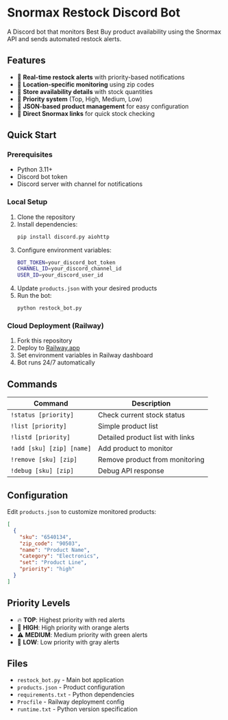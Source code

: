 # Snormax Restock Discord Bot

A Discord bot that monitors Best Buy product availability using the Snormax API and sends automated restock alerts.

## Features

- 🚨 **Real-time restock alerts** with priority-based notifications
- 📍 **Location-specific monitoring** using zip codes
- 🏪 **Store availability details** with stock quantities
- 🎯 **Priority system** (Top, High, Medium, Low)
- 📝 **JSON-based product management** for easy configuration
- 🔗 **Direct Snormax links** for quick stock checking

## Quick Start

### Prerequisites
- Python 3.11+
- Discord bot token
- Discord server with channel for notifications

### Local Setup
1. Clone the repository
2. Install dependencies:
   ```bash
   pip install discord.py aiohttp
   ```
3. Configure environment variables:
   ```bash
   BOT_TOKEN=your_discord_bot_token
   CHANNEL_ID=your_discord_channel_id
   USER_ID=your_discord_user_id
   ```
4. Update `products.json` with your desired products
5. Run the bot:
   ```bash
   python restock_bot.py
   ```

### Cloud Deployment (Railway)
1. Fork this repository
2. Deploy to [Railway.app](https://railway.app)
3. Set environment variables in Railway dashboard
4. Bot runs 24/7 automatically

## Commands

| Command | Description |
|---------|-------------|
| `!status [priority]` | Check current stock status |
| `!list [priority]` | Simple product list |
| `!listd [priority]` | Detailed product list with links |
| `!add [sku] [zip] [name]` | Add product to monitor |
| `!remove [sku] [zip]` | Remove product from monitoring |
| `!debug [sku] [zip]` | Debug API response |

## Configuration

Edit `products.json` to customize monitored products:

```json
[
  {
    "sku": "6540134",
    "zip_code": "90503",
    "name": "Product Name",
    "category": "Electronics",
    "set": "Product Line",
    "priority": "high"
  }
]
```

## Priority Levels

- 🔥 **TOP**: Highest priority with red alerts
- 🚨 **HIGH**: High priority with orange alerts  
- ⚠️ **MEDIUM**: Medium priority with green alerts
- 📝 **LOW**: Low priority with gray alerts

## Files

- `restock_bot.py` - Main bot application
- `products.json` - Product configuration
- `requirements.txt` - Python dependencies
- `Procfile` - Railway deployment config
- `runtime.txt` - Python version specification
